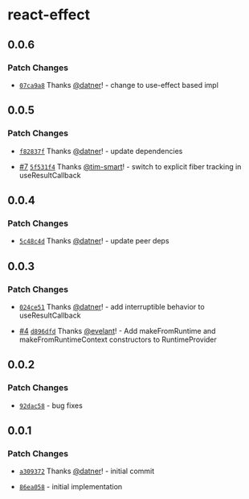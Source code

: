 # react-effect

## 0.0.6

### Patch Changes

- [`07ca9a8`](https://github.com/datner/react-effect/commit/07ca9a8ea6da41c427b127a846217ca148bec41e) Thanks [@datner](https://github.com/datner)! - change to use-effect based impl

## 0.0.5

### Patch Changes

- [`f82837f`](https://github.com/datner/react-effect/commit/f82837f849bc99e61d2353871ccdc05445305db6) Thanks [@datner](https://github.com/datner)! - update dependencies

- [#7](https://github.com/datner/react-effect/pull/7) [`5f531f4`](https://github.com/datner/react-effect/commit/5f531f41ef367d061efd5cf2a94d7c2e33bbf6b3) Thanks [@tim-smart](https://github.com/tim-smart)! - switch to explicit fiber tracking in useResultCallback

## 0.0.4

### Patch Changes

- [`5c48c4d`](https://github.com/datner/react-effect/commit/5c48c4decfab28fc0ae1a7e580758aabc640671c) Thanks [@datner](https://github.com/datner)! - update peer deps

## 0.0.3

### Patch Changes

- [`024ce51`](https://github.com/datner/react-effect/commit/024ce51f8d3bc32c3e9c3b1b6af8729ff912fad6) Thanks [@datner](https://github.com/datner)! - add interruptible behavior to useResultCallback

- [#4](https://github.com/datner/react-effect/pull/4) [`d896dfd`](https://github.com/datner/react-effect/commit/d896dfdd37deca109679668883f0a723e3fa75f6) Thanks [@evelant](https://github.com/evelant)! - Add makeFromRuntime and makeFromRuntimeContext constructors to RuntimeProvider

## 0.0.2

### Patch Changes

- [`92dac58`](https://github.com/datner/react-effect/commit/92dac5814e11c2526ab572a5c2100305e08b3dc4) - bug fixes

## 0.0.1

### Patch Changes

- [`a309372`](https://github.com/datner/react-effect/commit/a309372be84802ec53118e9c3cdf69f2d375d55a) Thanks [@datner](https://github.com/datner)! - initial commit

- [`86ea058`](https://github.com/datner/react-effect/commit/86ea0587bbf30fea10278ce4eeb3bfb9dedda528) - initial implementation
